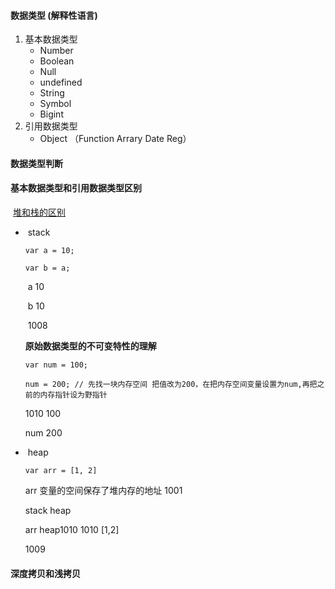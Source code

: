 #### 数据类型 (解释性语言)

1. 基本数据类型
   - Number
   - Boolean
   - Null
   - undefined
   - String
   - Symbol
   - Bigint
2. 引用数据类型
   - Object （Function Arrary Date Reg）

#### 数据类型判断

#### 基本数据类型和引用数据类型区别

​	<u>堆和栈的区别</u>

- ​	stack

  `var a = 10;`

  `var b = a;`

  ​	a    		10  

  ​	b 			10

  ​	1008 

  

  **原始数据类型的不可变特性的理解**

  `var num = 100;`

  `num = 200; // 先找一块内存空间 把值改为200，在把内存空间变量设置为num,再把之前的内存指针设为野指针`

   1010   		 100  

  num 			200

  

- ​	heap

  `var arr = [1, 2]`

  arr 变量的空间保存了堆内存的地址 1001

  stack															heap

  

  arr    heap1010 									1010   [1,2]

  1009

#### 深度拷贝和浅拷贝

